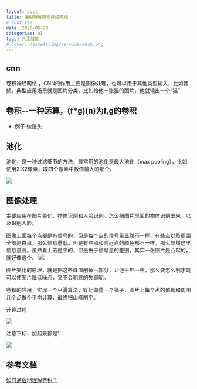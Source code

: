 ```yaml
---
layout: post
title: 通俗理解卷积神经网络
# subtitle:
date: 2020-05-28
categories: AI
tags: 人工智能
# cover: /assets/img/service-mesh.png
---
```



## cnn

卷积神经网络 ，CNN的作用主要是图像处理，也可以用于其他类型输入，比如音频。典型应用场景就是图片分类，比如给他一张猫的图片，他就输出一个“猫”

## 卷积--一种运算，(f*g)(n)为f,g的卷积

- 例子
做馒头

## 池化

池化，是一种过滤细节的方法，最常用的池化是最大池化（max pooling），比如使用2
X2像素，取四个像素中数值最大的那个。

![](https://tva1.sinaimg.cn/large/007S8ZIlly1gf7a6mwmw4j319m0pktyd.jpg)


## 图像处理

主要应用在图片美化、物体识别和人脸识别。怎么把图片里面的物体识别出来，以及识别人脸。

图像上面每个点都是有信号的，但是每个点的信号量显然不一样，有些点以及周围全部是白点，那么信息量低。但是有些点和附近点的颜色都不一样，那么显然这里信息量高。虽然看上去是平的，但是由于信号量的差别，其实一张图片是凸起的，就好像这个。
![](https://tva1.sinaimg.cn/large/007S8ZIlgy1gf7wp3x3ifj30fe08h45k.jpg)


图片美化的原理，就是把这些峰值削掉一部分，让他平坦一些，那么要怎么削才既可以使图片降低噪点，又不会明显的失真呢。

卷积的应用，实现一个平滑算法，好比做量一个筛子，图片上每个点的值都和周围几个点做个平均计算，最终把山峰削平。

计算过程

![](https://tva1.sinaimg.cn/large/007S8ZIlly1gf7x0t3o0jj30jn0b6q3e.jpg)


注意下标，加起来都是1

![](https://tva1.sinaimg.cn/large/007S8ZIlly1gf7x4fuusqj310005wt9g.jpg)

## 参考文档

[如何通俗地理解卷积？](https://www.matongxue.com/madocs/32.html)
